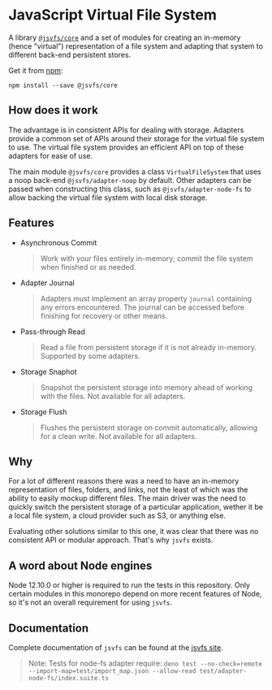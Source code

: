# JavaScript Virtual File System

A library [`@jsvfs/core`](https://ahuggins-nhs.github.io/jsvfs/modules/_jsvfs_core.html) and a set of modules for creating an in-memory (hence "virtual") representation of a file system and adapting that system to different back-end persistent stores.

Get it from [npm](https://www.npmjs.com/package/@jsvfs/core):
```shell
npm install --save @jsvfs/core
```

## How does it work

The advantage is in consistent APIs for dealing with storage. Adapters provide a common set of APIs around their storage for the virtual file system to use. The virtual file system provides an efficient API on top of these adapters for ease of use.

The main module `@jsvfs/core` provides a class `VirtualFileSystem` that uses a noop back-end `@jsvfs/adapter-noop` by default. Other adapters can be passed when constructing this class, such as `@jsvfs/adapter-node-fs` to allow backing the virtual file system with local disk storage.

## Features

- Asynchronous Commit
  > Work with your files entirely in-memory; commit the file system when finished or as needed.
- Adapter Journal
  > Adapters must implement an array property `journal` containing any errors encountered. The journal can be accessed before finishing for recovery or other means.
- Pass-through Read
  > Read a file from persistent storage if it is not already in-memory. Supported by some adapters.
- Storage Snaphot
  > Snapshot the persistent storage into memory ahead of working with the files. Not available for all adapters.
- Storage Flush
  > Flushes the persistent storage on commit automatically, allowing for a clean write. Not available for all adapters.

## Why

For a lot of different reasons there was a need to have an in-memory representation of files, folders, and links, not the least of which was the ability to easily mockup different files. The main driver was the need to quickly switch the persistent storage of a particular application, wether it be a local file system, a cloud provider such as S3, or anything else.

Evaluating other solutions similar to this one, it was clear that there was no consistent API or modular approach. That's why `jsvfs` exists.

## A word about Node engines

Node 12.10.0 or higher is required to run the tests in this repository. Only certain modules in this monorepo depend on more recent features of Node, so it's not an overall requirement for using `jsvfs`.

## Documentation

Complete documentation of `jsvfs` can be found at the [jsvfs site](https://ahuggins-nhs.github.io/jsvfs/).

> Note: Tests for node-fs adapter require: `deno test --no-check=remote --import-map=test/import_map.json --allow-read test/adapter-node-fs/index.suite.ts`
